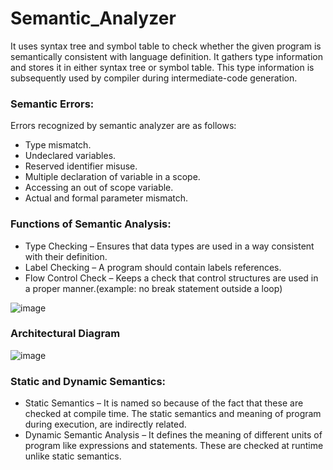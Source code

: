 # Semantic_Analyzer
It uses syntax tree and symbol table to check whether the given program is semantically consistent with language definition. It gathers type information and stores it in either syntax tree or symbol table. This type information is subsequently used by compiler during intermediate-code generation.

### Semantic Errors:
Errors recognized by semantic analyzer are as follows:
* Type mismatch.
* Undeclared variables.
* Reserved identifier misuse.
* Multiple declaration of variable in a scope.
* Accessing an out of scope variable.
* Actual and formal parameter mismatch.

### Functions of Semantic Analysis:
* Type Checking – Ensures that data types are used in a way consistent with their definition.
* Label Checking – A program should contain labels references.
* Flow Control Check – Keeps a check that control structures are used in a proper manner.(example: no break statement outside a loop)

![image](https://user-images.githubusercontent.com/97080055/235754439-c8f59f6e-211d-4bf3-ad88-378427765c82.png)


### Architectural Diagram

![image](https://user-images.githubusercontent.com/97080055/235754522-ad137423-1061-4c76-acfa-b7b2a06b616e.png)

### Static and Dynamic Semantics:
* Static Semantics – It is named so because of the fact that these are checked at compile time. The static semantics and meaning of program during execution, are indirectly related.
* Dynamic Semantic Analysis – It defines the meaning of different units of program like expressions and statements. These are checked at runtime unlike static semantics.
